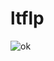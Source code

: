 # ltflp

![ok](https://user-images.githubusercontent.com/77568830/128234877-fd550b2a-cc72-4e13-b7c5-812eaca91531.jpeg)

<br>
